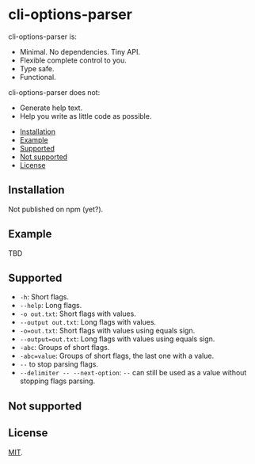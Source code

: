# cli-options-parser

cli-options-parser is:

- Minimal. No dependencies. Tiny API.
- Flexible complete control to you.
- Type safe.
- Functional.

cli-options-parser does not:

- Generate help text.
- Help you write as little code as possible.

<!-- START doctoc generated TOC please keep comment here to allow auto update -->
<!-- DON'T EDIT THIS SECTION, INSTEAD RE-RUN doctoc TO UPDATE -->

- [Installation](#installation)
- [Example](#example)
- [Supported](#supported)
- [Not supported](#not-supported)
- [License](#license)

<!-- END doctoc generated TOC please keep comment here to allow auto update -->

## Installation

Not published on npm (yet?).

## Example

TBD

## Supported

- `-h`: Short flags.
- `--help`: Long flags.
- `-o out.txt`: Short flags with values.
- `--output out.txt`: Long flags with values.
- `-o=out.txt`: Short flags with values using equals sign.
- `--output=out.txt`: Long flags with values using equals sign.
- `-abc`: Groups of short flags.
- `-abc=value`: Groups of short flags, the last one with a value.
- `--` to stop parsing flags.
- `--delimiter -- --next-option`: `--` can still be used as a value without stopping flags parsing.

## Not supported

## License

[MIT](LICENSE).
